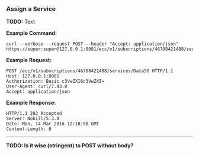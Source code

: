 ### Assign a Service

__TODO:__ Text


__Example Command:__
```
curl --verbose --request POST --header "Accept: application/json" https://super:super@127.0.0.1:8081/ecc/v1/subscriptions/46708421488/services/Data5G
```

__Example Request:__
```
POST /ecc/v1/subscriptions/46708421488/services/Data5G HTTP/1.1
Host: 127.0.0.1:8081
Authorization: Basic c3VwZXI6c3VwZXI=
User-Agent: curl/7.43.0
Accept: application/json
```

__Example Response:__
```
HTTP/1.1 202 Accepted
Server: Nobill/5.3.0
Date: Mon, 14 Mar 2016 12:18:50 GMT
Content-Length: 0
```

---
__TODO: Is it wise (stringent) to POST without body?__
